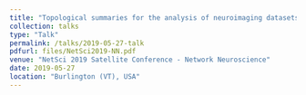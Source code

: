 ```yaml
---
title: "Topological summaries for the analysis of neuroimaging datasets"
collection: talks
type: "Talk"
permalink: /talks/2019-05-27-talk
pdfurl: files/NetSci2019-NN.pdf
venue: "NetSci 2019 Satellite Conference - Network Neuroscience"
date: 2019-05-27
location: "Burlington (VT), USA"
---
```


